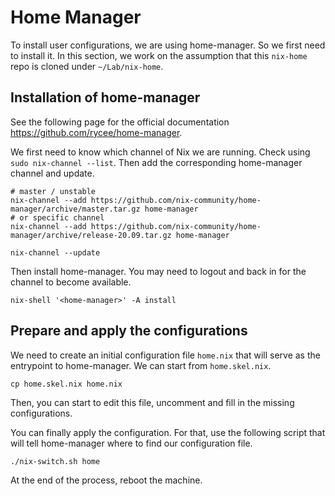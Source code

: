 # Home Manager

To install user configurations, we are using home-manager. So we first need to install it. In this section, we work on the assumption that this `nix-home` repo is cloned under `~/Lab/nix-home`.

## Installation of home-manager

See the following page for the official documentation https://github.com/rycee/home-manager.

We first need to know which channel of Nix we are running. Check using `sudo nix-channel --list`. Then add the corresponding home-manager channel and update.

```
# master / unstable
nix-channel --add https://github.com/nix-community/home-manager/archive/master.tar.gz home-manager
# or specific channel
nix-channel --add https://github.com/nix-community/home-manager/archive/release-20.09.tar.gz home-manager

nix-channel --update
```

Then install home-manager. You may need to logout and back in for the channel to become available.

```
nix-shell '<home-manager>' -A install
```

## Prepare and apply the configurations

We need to create an initial configuration file `home.nix` that will serve as the entrypoint to home-manager. We can start from `home.skel.nix`.

```
cp home.skel.nix home.nix
```

Then, you can start to edit this file, uncomment and fill in the missing configurations.

You can finally apply the configuration. For that, use the following script that will tell home-manager where to find our configuration file.

```
./nix-switch.sh home
```

At the end of the process, reboot the machine.
